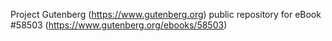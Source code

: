 Project Gutenberg (https://www.gutenberg.org) public repository for
eBook #58503 (https://www.gutenberg.org/ebooks/58503)
